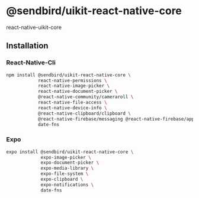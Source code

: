 # @sendbird/uikit-react-native-core

react-native-uikit-core

## Installation

### React-Native-Cli

```sh
npm install @sendbird/uikit-react-native-core \
            react-native-permissions \
            react-native-image-picker \
            react-native-document-picker \
            @react-native-community/cameraroll \
            react-native-file-access \
            react-native-device-info \
            @react-native-clipboard/clipboard \
            @react-native-firebase/messaging @react-native-firebase/app \
            date-fns
```

### Expo

```sh
expo install @sendbird/uikit-react-native-core \
             expo-image-picker \
             expo-document-picker \
             expo-media-library \
             expo-file-system \
             expo-clipboard \
             expo-notifications \
             date-fns
```
